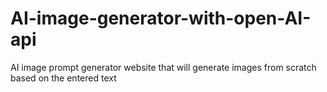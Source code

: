 # AI-image-generator-with-open-AI-api
AI image prompt generator website that will generate images from scratch based on the entered text
